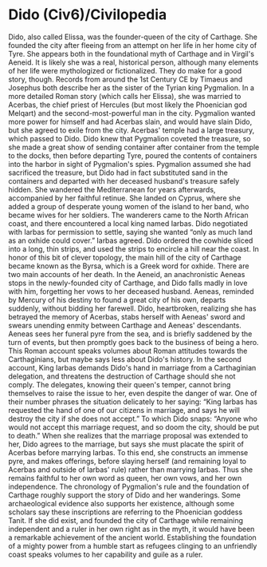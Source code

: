 # Dido (Civ6)/Civilopedia

Dido, also called Elissa, was the founder-queen of the city of Carthage. She founded the city after fleeing from an attempt on her life in her home city of Tyre. She appears both in the foundational myth of Carthage and in Virgil's Aeneid. It is likely she was a real, historical person, although many elements of her life were mythologized or fictionalized. They do make for a good story, though.
Records from around the 1st Century CE by Timaeus and Josephus both describe her as the sister of the Tyrian king Pygmalion. In a more detailed Roman story (which calls her Elissa), she was married to Acerbas, the chief priest of Hercules (but most likely the Phoenician god Melqart) and the second-most-powerful man in the city. Pygmalion wanted more power for himself and had Acerbas slain, and would have slain Dido, but she agreed to exile from the city.
Acerbas' temple had a large treasury, which passed to Dido. Dido knew that Pygmalion coveted the treasure, so she made a great show of sending container after container from the temple to the docks, then before departing Tyre, poured the contents of containers into the harbor in sight of Pygmalion's spies. Pygmalion assumed she had sacrificed the treasure, but Dido had in fact substituted sand in the containers and departed with her deceased husband's treasure safely hidden.
She wandered the Mediterranean for years afterwards, accompanied by her faithful retinue. She landed on Cyprus, where she added a group of desperate young women of the island to her band, who became wives for her soldiers.
The wanderers came to the North African coast, and there encountered a local king named Iarbas. Dido negotiated with Iarbas for permission to settle, saying she wanted “only as much land as an oxhide could cover.” Iarbas agreed. Dido ordered the cowhide sliced into a long, thin strips, and used the strips to encircle a hill near the coast. In honor of this bit of clever topology, the main hill of the city of Carthage became known as the Byrsa, which is a Greek word for oxhide.
There are two main accounts of her death. In the Aeneid, an anachronistic Aeneas stops in the newly-founded city of Carthage, and Dido falls madly in love with him, forgetting her vows to her deceased husband. Aeneas, reminded by Mercury of his destiny to found a great city of his own, departs suddenly, without bidding her farewell. Dido, heartbroken, realizing she has betrayed the memory of Acerbas, stabs herself with Aeneas' sword and swears unending enmity between Carthage and Aeneas' descendants. Aeneas sees her funeral pyre from the sea, and is briefly saddened by the turn of events, but then promptly goes back to the business of being a hero. This Roman account speaks volumes about Roman attitudes towards the Carthaginians, but maybe says less about Dido's history.
In the second account, King Iarbas demands Dido's hand in marriage from a Carthaginian delegation, and threatens the destruction of Carthage should she not comply. The delegates, knowing their queen's temper, cannot bring themselves to raise the issue to her, even despite the danger of war. One of their number phrases the situation delicately to her saying: “King Iarbas has requested the hand of one of our citizens in marriage, and says he will destroy the city if she does not accept.” To which Dido snaps: “Anyone who would not accept this marriage request, and so doom the city, should be put to death.”
When she realizes that the marriage proposal was extended to her, Dido agrees to the marriage, but says she must placate the spirit of Acerbas before marrying Iarbas. To this end, she constructs an immense pyre, and makes offerings, before slaying herself (and remaining loyal to Acerbas and outside of Iarbas' rule) rather than marrying Iarbas. Thus she remains faithful to her own word as queen, her own vows, and her own independence.
The chronology of Pygmalion's rule and the foundation of Carthage roughly support the story of Dido and her wanderings. Some archaeological evidence also supports her existence, although some scholars say these inscriptions are referring to the Phoenician goddess Tanit. If she did exist, and founded the city of Carthage while remaining independent and a ruler in her own right as in the myth, it would have been a remarkable achievement of the ancient world. Establishing the foundation of a mighty power from a humble start as refugees clinging to an unfriendly coast speaks volumes to her capability and guile as a ruler.